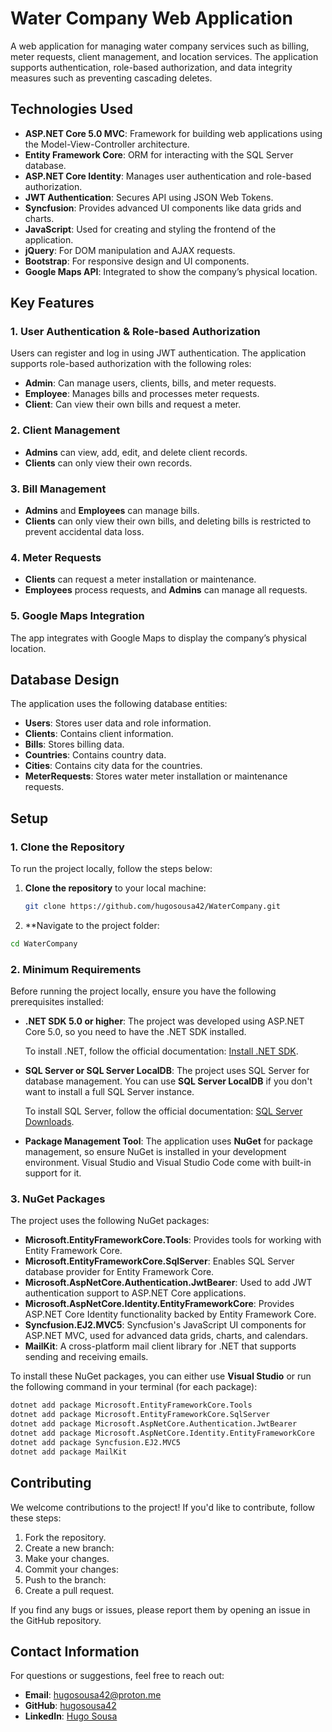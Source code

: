 # Water Company Web Application

A web application for managing water company services such as billing, meter requests, client management, and location services. The application supports authentication, role-based authorization, and data integrity measures such as preventing cascading deletes.

## Technologies Used

- **ASP.NET Core 5.0 MVC**: Framework for building web applications using the Model-View-Controller architecture.
- **Entity Framework Core**: ORM for interacting with the SQL Server database.
- **ASP.NET Core Identity**: Manages user authentication and role-based authorization.
- **JWT Authentication**: Secures API using JSON Web Tokens.
- **Syncfusion**: Provides advanced UI components like data grids and charts.
- **JavaScript**: Used for creating and styling the frontend of the application.
- **jQuery**: For DOM manipulation and AJAX requests.
- **Bootstrap**: For responsive design and UI components.
- **Google Maps API**: Integrated to show the company’s physical location.

## Key Features

### 1. **User Authentication & Role-based Authorization**
Users can register and log in using JWT authentication. The application supports role-based authorization with the following roles:
- **Admin**: Can manage users, clients, bills, and meter requests.
- **Employee**: Manages bills and processes meter requests.
- **Client**: Can view their own bills and request a meter.

### 2. **Client Management**
- **Admins** can view, add, edit, and delete client records.
- **Clients** can only view their own records.

### 3. **Bill Management**
- **Admins** and **Employees** can manage bills.
- **Clients** can only view their own bills, and deleting bills is restricted to prevent accidental data loss.

### 4. **Meter Requests**
- **Clients** can request a meter installation or maintenance.
- **Employees** process requests, and **Admins** can manage all requests.

### 5. **Google Maps Integration**
The app integrates with Google Maps to display the company’s physical location.

## Database Design

The application uses the following database entities:

- **Users**: Stores user data and role information.
- **Clients**: Contains client information.
- **Bills**: Stores billing data.
- **Countries**: Contains country data.
- **Cities**: Contains city data for the countries.
- **MeterRequests**: Stores water meter installation or maintenance requests.

## Setup

### 1. **Clone the Repository**

To run the project locally, follow the steps below:

1. **Clone the repository** to your local machine:

   ```bash
   git clone https://github.com/hugosousa42/WaterCompany.git
   ```

2.  **Navigate to the project folder:

   ```bash
   cd WaterCompany
   ```

### 2. **Minimum Requirements**

Before running the project locally, ensure you have the following prerequisites installed:

- **.NET SDK 5.0 or higher**: The project was developed using ASP.NET Core 5.0, so you need to have the .NET SDK installed.
  
  To install .NET, follow the official documentation: [Install .NET SDK](https://dotnet.microsoft.com/download).

- **SQL Server or SQL Server LocalDB**: The project uses SQL Server for database management. You can use **SQL Server LocalDB** if you don't want to install a full SQL Server instance.

  To install SQL Server, follow the official documentation: [SQL Server Downloads](https://www.microsoft.com/en-us/sql-server/sql-server-downloads).

- **Package Management Tool**: The application uses **NuGet** for package management, so ensure NuGet is installed in your development environment. Visual Studio and Visual Studio Code come with built-in support for it.

 ### 3. **NuGet Packages**

The project uses the following NuGet packages:

- **Microsoft.EntityFrameworkCore.Tools**: Provides tools for working with Entity Framework Core.
- **Microsoft.EntityFrameworkCore.SqlServer**: Enables SQL Server database provider for Entity Framework Core.
- **Microsoft.AspNetCore.Authentication.JwtBearer**: Used to add JWT authentication support to ASP.NET Core applications.
- **Microsoft.AspNetCore.Identity.EntityFrameworkCore**: Provides ASP.NET Core Identity functionality backed by Entity Framework Core.
- **Syncfusion.EJ2.MVC5**: Syncfusion's JavaScript UI components for ASP.NET MVC, used for advanced data grids, charts, and calendars.
- **MailKit**: A cross-platform mail client library for .NET that supports sending and receiving emails.

To install these NuGet packages, you can either use **Visual Studio** or run the following command in your terminal (for each package):

```bash
dotnet add package Microsoft.EntityFrameworkCore.Tools
dotnet add package Microsoft.EntityFrameworkCore.SqlServer
dotnet add package Microsoft.AspNetCore.Authentication.JwtBearer
dotnet add package Microsoft.AspNetCore.Identity.EntityFrameworkCore
dotnet add package Syncfusion.EJ2.MVC5
dotnet add package MailKit
```

## Contributing

We welcome contributions to the project! If you'd like to contribute, follow these steps:

1. Fork the repository.
2. Create a new branch:
3. Make your changes.
4. Commit your changes:
5. Push to the branch:
6. Create a pull request.

If you find any bugs or issues, please report them by opening an issue in the GitHub repository.

## Contact Information

For questions or suggestions, feel free to reach out:

- **Email**: [hugosousa42@proton.me](mailto:hugosousa42@proton.me)
- **GitHub**: [hugosousa42](https://github.com/hugosousa42)
- **LinkedIn**: [Hugo Sousa](https://www.linkedin.com/in/hugo-sousa-dev/)




